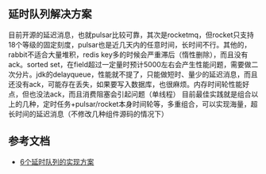 ## 延时队列解决方案

目前开源的延迟消息，也就pulsar比较可靠，其次是rocketmq，但rocket只支持18个等级的固定刻度，pulsar也是近几天内的任意时间，长时间不行。其他的，rabbit不适合大量堆积，redis key多的时候会严重滞后（惰性删除），而且没有ack。sorted set，在field超过一定量时预计5000左右会产生性能问题，需要做二次分片。jdk的delayqueue，性能就不提了，只能做短时、量少的延迟消息，而且还没有ack，可能存在丢失，如果要写入数据库，也很麻烦。内存时间轮性能好点，但也没法ack，而且消费阻塞会引起问题（单线程）
目前最佳实践就是组合以上的几种，定时任务+pulsar/rocket本身时间轮等，多重组合，可以实现海量，超长时间的延迟消息（不修改几种组件源码的情况下）

## 参考文档
* [6个延时队列的实现方案](http://www.dockone.io/article/10139)
